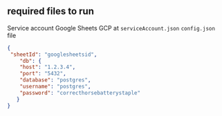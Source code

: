 ## required files to run

Service account Google Sheets GCP at `serviceAccount.json`
`config.json` file 

```json
{
 "sheetId": "googlesheetsid",
    "db": {
    "host": "1.2.3.4",
    "port": "5432",
    "database": "postgres",
    "username": "postgres",
    "password": "correcthorsebatterystaple"
   }
}
```
